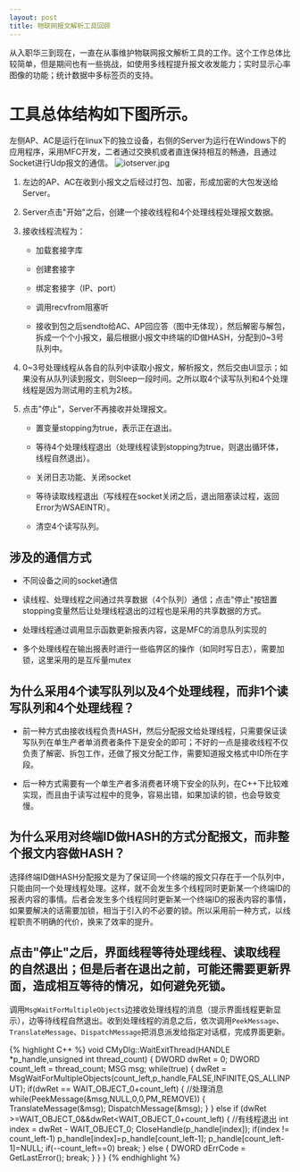 ```yaml
---
layout: post
title: 物联网报文解析工具回顾
---
```


从入职华三到现在，一直在从事维护物联网报文解析工具的工作。这个工作总体比较简单，但是期间也有一些挑战，如使用多线程提升报文收发能力；实时显示心率图像的功能；统计数据中多标签页的支持。

# 工具总体结构如下图所示。

左侧AP、AC是运行在linux下的独立设备，右侧的Server为运行在Windows下的应用程序，采用MFC开发，二者通过交换机或者直连保持相互的畅通，且通过Socket进行Udp报文的通信。
![iotserver.jpg](https://i.loli.net/2018/09/04/5b8d5d310a3c9.jpg)

1. 左边的AP、AC在收到小报文之后经过打包、加密，形成加密的大包发送给Server。

2. Server点击"开始"之后，创建一个接收线程和4个处理线程处理报文数据。

3. 接收线程流程为：

    * 加载套接字库

    * 创建套接字

    * 绑定套接字（IP、port）

    * 调用recvfrom阻塞听

    * 接收到包之后sendto给AC、AP回应答（图中无体现），然后解密与解包，拆成一个个小报文，最后根据小报文中终端的ID做HASH，分配到0~3号队列中。

4. 0~3号处理线程从各自的队列中读取小报文，解析报文，然后交由UI显示；如果没有从队列读到报文，则Sleep一段时间。之所以取4个读写队列和4个处理线程是因为测试用的主机为2核。

5. 点击"停止"，Server不再接收并处理报文。

    * 置变量stopping为true，表示正在退出。

    * 等待4个处理线程退出（处理线程读到stopping为true，则退出循环体，线程自然退出）。

    * 关闭日志功能、关闭socket

    * 等待读取线程退出（写线程在socket关闭之后，退出阻塞读过程，返回Error为WSAEINTR）。

    * 清空4个读写队列。

## 涉及的通信方式

* 不同设备之间的socket通信

* 读线程、处理线程之间通过共享数据（4个队列）通信；点击"停止"按钮置stopping变量然后让处理线程退出的过程也是采用的共享数据的方式。

* 处理线程通过调用显示函数更新报表内容，这是MFC的消息队列实现的

* 多个处理线程在输出报表时进行一些临界区的操作（如同时写日志），需要加锁，这里采用的是互斥量mutex

## 为什么采用4个读写队列以及4个处理线程，而非1个读写队列和4个处理线程？

* 前一种方式由接收线程负责HASH，然后分配报文给处理线程，只需要保证读写队列在单生产者单消费者条件下是安全的即可；不好的一点是接收线程不仅负责了解密、拆包工作，还做了报文分配工作，需要知道报文格式中ID所在字段。

* 后一种方式需要有一个单生产者多消费者环境下安全的队列，在C++下比较难实现，而且由于读写过程中的竞争，容易出错，如果加读的锁，也会导致变慢。

## 为什么采用对终端ID做HASH的方式分配报文，而非整个报文内容做HASH？

选择终端ID做HASH分配报文是为了保证同一个终端的报文只存在于一个队列中，只能由同一个处理线程处理。这样，就不会发生多个线程同时更新某一个终端ID的报表内容的事情。后者会发生多个线程同时更新某一个终端ID的报表内容的事情，如果要解决的话需要加锁，相当于引入的不必要的锁。所以采用前一种方式，以线程职责不明确的代价，换来了效率的提升。

## 点击"停止"之后，界面线程等待处理线程、读取线程的自然退出；但是后者在退出之前，可能还需要更新界面，造成相互等待的情况，如何避免死锁。

调用`MsgWaitForMultipleObjects`边接收处理线程的消息（提示界面线程更新显示），边等待线程自然退出。收到处理线程的消息之后，依次调用`PeekMessage`、`TranslateMessage`、`DispatchMessage`把消息派发给指定对话框，完成界面更新。

{% highlight C++ %}
void CMyDlg::WaitExitThread(HANDLE *p_handle,unsigned int thread_count)
{
    DWORD dwRet = 0;
    DWORD count_left = thread_count;
    MSG msg;
    while(true)
    {
        dwRet = MsgWaitForMultipleObjects(count_left,p_handle,FALSE,INFINITE,QS_ALLINPUT);
        if(dwRet == WAIT_OBJECT_0+count_left)
        {
            //处理消息
            while(PeekMessage(&msg,NULL,0,0,PM_REMOVE))
            {
                TranslateMessage(&msg);
                DispatchMessage(&msg);
            }
        }
        else if (dwRet >=WAIT_OBJECT_0&&dwRet<WAIT_OBJECT_0+count_left)
        {
            //有线程退出
            int index = dwRet - WAIT_OBJECT_0;
            CloseHandle(p_handle[index]);
            if(index != count_left-1)
                p_handle[index]=p_handle[count_left-1];
            p_handle[count_left-1]=NULL;
            if(--count_left==0)
                break;
        }
        else
        {
            DWORD dErrCode = GetLastError();
            break;
        }
    }
}
{% endhighlight %}
